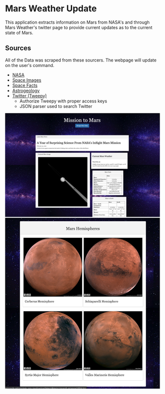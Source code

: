 # Mars Weather Update
This application extracts information on Mars from NASA's and through Mars Weather's twitter page to provide current updates as to the current state of Mars.

## Sources 
All of the Data was scraped from these sourcers. The webpage will update on the user's command.
* [NASA](https://mars.nasa.gov/news/)
* [Space Images](https://www.jpl.nasa.gov)
* [Space Facts](https://space-facts.com/mars/)
* [Astrogeology](https://astrogeology.usgs.gov)
* [Twitter (Tweepy)](https://twitter.com/MarsWxReport)
  * Authorize Tweepy with proper access keys
  * JSON parser used to search Twitter

![](Screenshots/Screen%20Shot%202020-02-26%20at%206.08.19%20PM.png)
![](Screenshots/Screen%20Shot%202020-02-26%20at%206.09.27%20PM.png)
